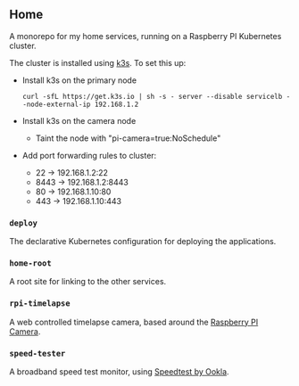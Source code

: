 ## Home

A monorepo for my home services, running on a Raspberry PI Kubernetes
cluster.

The cluster is installed using [k3s](https://k3s.io/). To set this up:

- Install k3s on the primary node

  ```
  curl -sfL https://get.k3s.io | sh -s - server --disable servicelb --node-external-ip 192.168.1.2
  ```

- Install k3s on the camera node

  - Taint the node with "pi-camera=true:NoSchedule"

- Add port forwarding rules to cluster:
  - 22 -> 192.168.1.2:22
  - 8443 -> 192.168.1.2:8443
  - 80 -> 192.168.1.10:80
  - 443 -> 192.168.1.10:443

### `deploy`

The declarative Kubernetes configuration for deploying the applications.

### `home-root`

A root site for linking to the other services.

### `rpi-timelapse`

A web controlled timelapse camera, based around the [Raspberry PI Camera].

### `speed-tester`

A broadband speed test monitor, using [Speedtest by Ookla].

[raspberry pi camera]: https://www.raspberrypi.org/products/camera-module-v2/
[speedtest by ookla]: https://www.speedtest.net/
